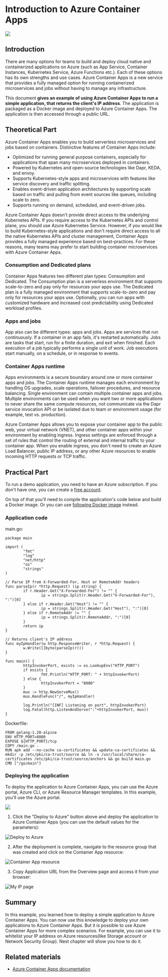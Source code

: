 # Introduction to Azure Container Apps
![](/images/logos/container_app.png)
## Introduction

There are many options for teams to build and deploy cloud native and containerized applications on Azure (such as App Service, Container Instances, Kubernetes Service, Azure Functions etc.). Each of these options has its own strengths and use cases. Azure Container Apps is a new service that provides a fully managed option for running containerized microservices and jobs without having to manage any infrastructure.

This document **gives an example of using Azure Container Apps to run a simple application, that returns the client's IP address**. The application is packaged as a Docker image and deployed to Azure Container Apps. The application is then accessed through a public URL.

## Theoretical Part

Azure Container Apps enables you to build serverless microservices and jobs based on containers. Distinctive features of Container Apps include:

* Optimized for running general purpose containers, especially for applications that span many microservices deployed in containers.
* Powered by Kubernetes and open-source technologies like Dapr, KEDA, and envoy.
* Supports Kubernetes-style apps and microservices with features like service discovery and traffic splitting.
* Enables event-driven application architectures by supporting scale based on traffic and pulling from event sources like queues, including scale to zero.
* Supports running on demand, scheduled, and event-driven jobs.

Azure Container Apps doesn't provide direct access to the underlying Kubernetes APIs. If you require access to the Kubernetes APIs and control plane, you should use Azure Kubernetes Service. However, if you would like to build Kubernetes-style applications and don't require direct access to all the native Kubernetes APIs and cluster management, Container Apps provides a fully managed experience based on best-practices. For these reasons, many teams may prefer to start building container microservices with Azure Container Apps.

### Consumption and Dedicated plans

Container Apps features two different plan types: Consumption and Dedicated. The Consumption plan is a serverless environment that supports scale-to-zero and pay only for resources your apps use. The Dedicated plan is a fully managed environment that supports scale-to-zero and pay only for resources your apps use. Optionally, you can run apps with customized hardware and increased cost predictability using Dedicated workload profiles.

### Apps and jobs

App also can be different types: apps and jobs. Apps are services that run continuously. If a container in an app fails, it's restarted automatically. Jobs are tasks that start, run for a finite duration, and exit when finished. Each execution of a job typically performs a single unit of work. Job executions start manually, on a schedule, or in response to events.

### Container Apps runtime

Apps environments is a secure boundary around one or more container apps and jobs. The Container Apps runtime manages each environment by handling OS upgrades, scale operations, failover procedures, and resource balancing. Single environment can contain multiple container apps and jobs. Multiple environments can be used when you want two or more applications to never share the same compute resources, not communicate via the Dapr service invocation API or be isolated due to team or environment usage (for example, test vs. production).

Azure Container Apps allows you to expose your container app to the public web, your virtual network (VNET), and other container apps within your environment by enabling ingress. Ingress settings are enforced through a set of rules that control the routing of external and internal traffic to your container app. When you enable ingress, you don't need to create an Azure Load Balancer, public IP address, or any other Azure resources to enable incoming HTTP requests or TCP traffic.

## Practical Part

To run a demo application, you need to have an Azure subscription. If you don't have one, you can create a [free account](https://azure.microsoft.com/en-us/free/).

On top of that you'll need to compile the application's code below and build a Docker image. Or you can use [following Docker image](https://hub.docker.com/repository/docker/gr00vysky/myip) instead.


### Application code

main.go:

```
package main

import (
        "fmt"
        "log"
        "net/http"
        "os"
        "strings"
)

// Parse IP from X-Forwarded-For, Host or RemoteAddr headers
func parseIp(r *http.Request) (ip string) {
        if r.Header.Get("X-Forwarded-For") != "" {
                ip = strings.Split(r.Header.Get("X-Forwarded-For"), ":")[0]
        } else if r.Header.Get("Host") != "" {
                ip = strings.Split(r.Header.Get("Host"), ":")[0]
        } else if r.RemoteAddr != "" {
                ip = strings.Split(r.RemoteAddr, ":")[0]
        }
        return ip
}

// Returns client's IP address
func myIpHandler(w http.ResponseWriter, r *http.Request) {
        w.Write([]byte(parseIp(r)))
}

func main() {
        httpInvokerPort, exists := os.LookupEnv("HTTP_PORT")
        if exists {
                fmt.Println("HTTP_PORT: " + httpInvokerPort)
        } else {
                httpInvokerPort = "8080"
        }
        mux := http.NewServeMux()
        mux.HandleFunc("/", myIpHandler)

        log.Println("[INF] Listening on port", httpInvokerPort)
        log.Fatal(http.ListenAndServe(":"+httpInvokerPort, mux))
}
```

Dockerfile:
```
FROM golang:1.20-alpine
ENV HTTP_PORT=8080
EXPOSE ${HTTP_PORT}/tcp
COPY /main.go .
RUN apk add --no-cache ca-certificates && update-ca-certificates && mkdir -p /etc/pki/ca-trust/source && ln -s /usr/local/share/ca-certificates /etc/pki/ca-trust/source/anchors && go build main.go
CMD ["/go/main"]
```

### Deploying the application

To deploy the application to Azure Container Apps, you can use the Azure portal, Azure CLI, or Azure Resource Manager templates. In this example, you'll use the Azure portal.

<a href="https://portal.azure.com/#create/Microsoft.Template/uri/https%3A%2F%2Fraw.githubusercontent.com%2Fgroovy-sky%2Fazure%2Fmaster%2Fcontainer-app-00%2Fazuredeploy.json" target="_blank"> <img src="https://raw.githubusercontent.com/Azure/azure-quickstart-templates/master/1-CONTRIBUTION-GUIDE/images/deploytoazure.png"/> </a> 

1. Click the "Deploy to Azure" button above and deploy the application to Azure Container Apps (you can use the default values for the parameters):

![Deploy to Azure](/images/docker/container_app_arm_deploy.png)

2. After the deployment is complete, navigate to the resource group that was created and click on the Container App resource:

![Container App resource](/images/docker/container_app_example_00.png)

3. Copy Application URL from the Overview page and access it from your browser:

![My IP page](/images/docker/showmyip_app_demo.png)

## Summary

In this example, you learned how to deploy a simple application to Azure Container Apps. You can now use this knowledge to deploy your own applications to Azure Container Apps. But it is possible to use Azure Container Apps for more complex scenarios. For example, you can use it to whitelist your IP address on Azure resources(like Storage account or Network Security Group). Next chapter will show you how to do it.

## Related materials

* [Azure Container Apps documentation](https://docs.microsoft.com/en-us/azure/container-apps/)